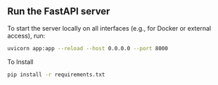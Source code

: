 ## Run the FastAPI server

To start the server locally on all interfaces (e.g., for Docker or external access), run:

```bash
uvicorn app:app --reload --host 0.0.0.0 --port 8000
```

To Install
```bash
pip install -r requirements.txt
```